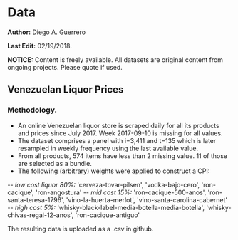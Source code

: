 # Data

**Author:** Diego A. Guerrero

**Last Edit:** 02/19/2018.

**NOTICE:** Content is freely available. All datasets are original content from ongoing projects. Please quote if used.


## Venezuelan Liquor Prices
### Methodology.
- An online Venezuelan liquor store is scraped daily for all its products and prices since July 2017. Week 2017-09-10 is missing for all values.
- The dataset comprises a panel with i=3,411 and t=135 which is later resampled in weekly frequency using the last available value.
- From all products, 574 items have less than 2 missing value. 11 of those are selected as a bundle.
- The following (arbitrary) weights were applied to construct a CPI:

-- *low cost liquor 80%:* 'cerveza-tovar-pilsen', 'vodka-bajo-cero', 'ron-cacique', 'ron-angostura'
-- *mid cost 15%:* 'ron-cacique-500-anos', 'ron-santa-teresa-1796', 'vino-la-huerta-merlot', 'vino-santa-carolina-cabernet'
-- *high cost 5%:* 'whisky-black-label-media-botella-media-botella', 'whisky-chivas-regal-12-anos', 'ron-cacique-antiguo'

The resulting data is uploaded as a .csv in github.
